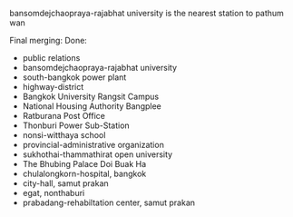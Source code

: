 bansomdejchaopraya-rajabhat university is the nearest station to pathum wan

Final merging:
Done:
- public relations
- bansomdejchaopraya-rajabhat university
- south-bangkok power plant
- highway-district
- Bangkok University Rangsit Campus
- National Housing Authority Bangplee
- Ratburana Post Office
- Thonburi Power Sub-Station
- nonsi-witthaya school
- provincial-administrative organization
- sukhothai-thammathirat open university
- The Bhubing Palace Doi Buak Ha
- chulalongkorn-hospital, bangkok
- city-hall, samut prakan
- egat, nonthaburi
- prabadang-rehabiltation center, samut prakan